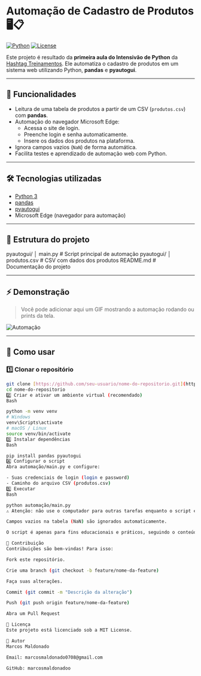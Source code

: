 # Automação de Cadastro de Produtos 🖥️📋

[![Python](https://img.shields.io/badge/python-3.13-blue)](https://www.python.org/)
[![License](https://img.shields.io/badge/license-MIT-green)](LICENSE)

Este projeto é resultado da **primeira aula do Intensivão de Python** da [Hashtag Treinamentos](https://www.hashtagtreinamentos.com/).
Ele automatiza o cadastro de produtos em um sistema web utilizando Python, **pandas** e **pyautogui**.

---

## 🎯 Funcionalidades

- Leitura de uma tabela de produtos a partir de um CSV (`produtos.csv`) com **pandas**.
- Automação do navegador Microsoft Edge:
  - Acessa o site de login.
  - Preenche login e senha automaticamente.
  - Insere os dados dos produtos na plataforma.
- Ignora campos vazios (`NaN`) de forma automática.
- Facilita testes e aprendizado de automação web com Python.

---

## 🛠 Tecnologias utilizadas

- [Python 3](https://www.python.org/)
- [pandas](https://pandas.pydata.org/)
- [pyautogui](https://pyautogui.readthedocs.io/)
- Microsoft Edge (navegador para automação)

---

## 📁 Estrutura do projeto

pyautogui/
│ main.py # Script principal de automação
pyautogui/
│ produtos.csv # CSV com dados dos produtos
README.md # Documentação do projeto


---

## ⚡ Demonstração

> Você pode adicionar aqui um GIF mostrando a automação rodando ou prints da tela.

![Automação](docs/automacao.gif)

---

## 🚀 Como usar

### 1️⃣ Clonar o repositório
```bash
git clone [https://github.com/seu-usuario/nome-do-repositorio.git](https://github.com/seu-usuario/nome-do-repositorio.git)
cd nome-do-repositorio
2️⃣ Criar e ativar um ambiente virtual (recomendado)
Bash

python -m venv venv
# Windows
venv\Scripts\activate
# macOS / Linux
source venv/bin/activate
3️⃣ Instalar dependências
Bash

pip install pandas pyautogui
4️⃣ Configurar o script
Abra automação/main.py e configure:

- Suas credenciais de login (login e password)
- Caminho do arquivo CSV (produtos.csv)
5️⃣ Executar
Bash

python automação/main.py
⚠️ Atenção: não use o computador para outras tarefas enquanto o script estiver rodando, pois o pyautogui controla teclado e mouse.

Campos vazios na tabela (NaN) são ignorados automaticamente.

O script é apenas para fins educacionais e práticos, seguindo o conteúdo da primeira aula do Intensivão de Python da Hashtag Treinamentos.

🤝 Contribuição
Contribuições são bem-vindas! Para isso:

Fork este repositório.

Crie uma branch (git checkout -b feature/nome-da-feature)

Faça suas alterações.

Commit (git commit -m "Descrição da alteração")

Push (git push origin feature/nome-da-feature)

Abra um Pull Request

📄 Licença
Este projeto está licenciado sob a MIT License.

👤 Autor
Marcos Maldonado

Email: marcosmaldonado0708@gmail.com

GitHub: marcosmaldonadoo

